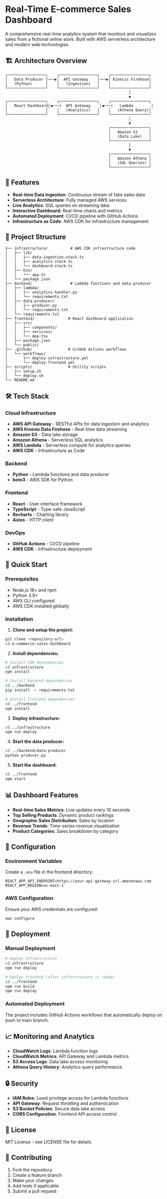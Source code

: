 # Real-Time E-commerce Sales Dashboard

A comprehensive real-time analytics system that monitors and visualizes sales from a fictional online store. Built with AWS serverless architecture and modern web technologies.

## 🏗️ Architecture Overview

```
┌─────────────────┐    ┌─────────────────┐    ┌─────────────────┐
│   Data Producer │───▶│  API Gateway    │───▶│ Kinesis Firehose│
│   (Python)      │    │   (Ingestion)   │    │                 │
└─────────────────┘    └─────────────────┘    └─────────────────┘
                                                       │
                                                       ▼
┌─────────────────┐    ┌─────────────────┐    ┌─────────────────┐
│   React Dashboard│◀───│  API Gateway    │◀───│   Lambda        │
│                 │    │   (Analytics)   │    │   (Athena Query)│
└─────────────────┘    └─────────────────┘    └─────────────────┘
                                                       │
                                                       ▼
                                              ┌─────────────────┐
                                              │   Amazon S3     │
                                              │   (Data Lake)   │
                                              └─────────────────┘
                                                       │
                                                       ▼
                                              ┌─────────────────┐
                                              │   Amazon Athena │
                                              │   (SQL Queries) │
                                              └─────────────────┘
```

## 🚀 Features

- **Real-time Data Ingestion**: Continuous stream of fake sales data
- **Serverless Architecture**: Fully managed AWS services
- **Live Analytics**: SQL queries on streaming data
- **Interactive Dashboard**: Real-time charts and metrics
- **Automated Deployment**: CI/CD pipeline with GitHub Actions
- **Infrastructure as Code**: AWS CDK for infrastructure management

## 📁 Project Structure

```
├── infrastructure/          # AWS CDK infrastructure code
│   ├── lib/
│   │   ├── data-ingestion-stack.ts
│   │   ├── analytics-stack.ts
│   │   └── dashboard-stack.ts
│   ├── bin/
│   │   └── app.ts
│   └── package.json
├── backend/                 # Lambda functions and data producer
│   ├── lambda/
│   │   ├── analytics-handler.py
│   │   └── requirements.txt
│   ├── data-producer/
│   │   ├── producer.py
│   │   └── requirements.txt
│   └── requirements.txt
├── frontend/               # React dashboard application
│   ├── src/
│   │   ├── components/
│   │   ├── services/
│   │   └── App.tsx
│   ├── package.json
│   └── public/
├── .github/                # GitHub Actions workflows
│   └── workflows/
│       ├── deploy-infrastructure.yml
│       └── deploy-frontend.yml
├── scripts/                # Utility scripts
│   ├── setup.sh
│   └── deploy.sh
└── README.md
```

## 🛠️ Tech Stack

### Cloud Infrastructure
- **AWS API Gateway** - RESTful APIs for data ingestion and analytics
- **AWS Kinesis Data Firehose** - Real-time data streaming
- **Amazon S3** - Data lake storage
- **Amazon Athena** - Serverless SQL analytics
- **AWS Lambda** - Serverless compute for analytics queries
- **AWS CDK** - Infrastructure as Code

### Backend
- **Python** - Lambda functions and data producer
- **boto3** - AWS SDK for Python

### Frontend
- **React** - User interface framework
- **TypeScript** - Type-safe JavaScript
- **Recharts** - Charting library
- **Axios** - HTTP client

### DevOps
- **GitHub Actions** - CI/CD pipeline
- **AWS CDK** - Infrastructure deployment

## 🚀 Quick Start

### Prerequisites
- Node.js 18+ and npm
- Python 3.9+
- AWS CLI configured
- AWS CDK installed globally

### Installation

1. **Clone and setup the project:**
```bash
git clone <repository-url>
cd e-commerce-sales-dashboard
```

2. **Install dependencies:**
```bash
# Install CDK dependencies
cd infrastructure
npm install

# Install backend dependencies
cd ../backend
pip install -r requirements.txt

# Install frontend dependencies
cd ../frontend
npm install
```

3. **Deploy infrastructure:**
```bash
cd ../infrastructure
npm run deploy
```

4. **Start the data producer:**
```bash
cd ../backend/data-producer
python producer.py
```

5. **Start the dashboard:**
```bash
cd ../frontend
npm start
```

## 📊 Dashboard Features

- **Real-time Sales Metrics**: Live updates every 10 seconds
- **Top Selling Products**: Dynamic product rankings
- **Geographic Sales Distribution**: Sales by location
- **Revenue Trends**: Time-series revenue visualization
- **Product Categories**: Sales breakdown by category

## 🔧 Configuration

### Environment Variables

Create a `.env` file in the frontend directory:
```env
REACT_APP_API_ENDPOINT=https://your-api-gateway-url.amazonaws.com
REACT_APP_REGION=us-east-1
```

### AWS Configuration

Ensure your AWS credentials are configured:
```bash
aws configure
```

## 🚀 Deployment

### Manual Deployment
```bash
# Deploy infrastructure
cd infrastructure
npm run deploy

# Deploy frontend (after infrastructure is ready)
cd ../frontend
npm run build
npm run deploy
```

### Automated Deployment
The project includes GitHub Actions workflows that automatically deploy on push to main branch.

## 📈 Monitoring and Analytics

- **CloudWatch Logs**: Lambda function logs
- **CloudWatch Metrics**: API Gateway and Lambda metrics
- **S3 Access Logs**: Data lake access monitoring
- **Athena Query History**: Analytics query performance

## 🔒 Security

- **IAM Roles**: Least privilege access for Lambda functions
- **API Gateway**: Request throttling and authentication
- **S3 Bucket Policies**: Secure data lake access
- **CORS Configuration**: Frontend API access control

## 📝 License

MIT License - see LICENSE file for details

## 🤝 Contributing

1. Fork the repository
2. Create a feature branch
3. Make your changes
4. Add tests if applicable
5. Submit a pull request

